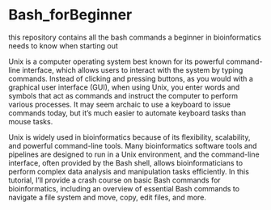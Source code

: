# Bash_forBeginner
this repository contains all the bash commands a beginner in bioinformatics needs to know when starting out 

Unix is a computer operating system best known for its powerful command-line interface, which allows users to interact with the system by typing commands. Instead of clicking and pressing buttons, as you would with a graphical user interface (GUI), when using Unix, you enter words and symbols that act as commands and instruct the computer to perform various processes. It may seem archaic to use a keyboard to issue commands today, but it’s much easier to automate keyboard tasks than mouse tasks.

Unix is widely used in bioinformatics because of its flexibility, scalability, and powerful command-line tools. Many bioinformatics software tools and pipelines are designed to run in a Unix environment, and the command-line interface, often provided by the Bash shell, allows bioinformaticians to perform complex data analysis and manipulation tasks efficiently. In this tutorial, I’ll provide a crash course on basic Bash commands for bioinformatics, including an overview of essential Bash commands to navigate a file system and move, copy, edit files, and more.

